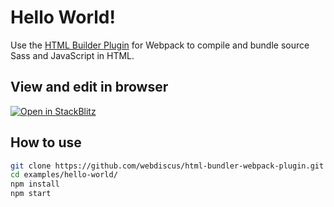 # Hello World!

Use the [HTML Builder Plugin](https://github.com/webdiscus/html-bundler-webpack-plugin) for Webpack
to compile and bundle source Sass and JavaScript in HTML.

## View and edit in browser

[![Open in StackBlitz](https://developer.stackblitz.com/img/open_in_stackblitz.svg)](https://stackblitz.com/edit/stackblitz-starters-78r926?file=webpack.config.js)

## How to use

```sh
git clone https://github.com/webdiscus/html-bundler-webpack-plugin.git
cd examples/hello-world/
npm install
npm start
```
